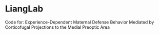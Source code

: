 # LiangLab
Code for: Experience-Dependent Maternal Defense Behavior Mediated by  Corticofugal Projections to the Medial Preoptic Area

